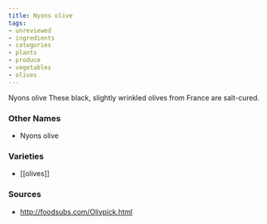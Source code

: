 ```yaml
---
title: Nyons olive
tags:
- unreviewed
- ingredients
- categories
- plants
- produce
- vegetables
- olives
---
```

Nyons olive These black, slightly wrinkled olives from France are salt-cured.

### Other Names

* Nyons olive

### Varieties

* [[olives]]

### Sources
* http://foodsubs.com/Olivpick.html
